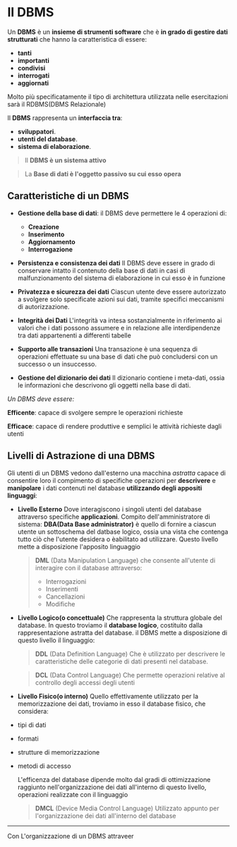 # Il DBMS

Un **DBMS** è un **insieme di strumenti software** che è **in grado di gestire dati strutturati** che hanno la caratteristica di essere:
- **tanti**
- **importanti**
- **condivisi**
- **interrogati**
- **aggiornati**

Molto più specificatamente il tipo di architettura utilizzata nelle esercitazioni sarà il RDBMS(DBMS Relazionale)

Il **DBMS** rappresenta un **interfaccia tra**:
- **sviluppatori**.
- **utenti del database**.
- **sistema di elaborazione**.

> Il **DBMS è un sistema attivo**

> La **Base di dati è l'oggetto passivo su cui esso opera**


## Caratteristiche di un DBMS

- **Gestione della base di dati**: il DBMS deve permettere le 4 operazioni di:
	- **Creazione**
	- **Inserimento**
	- **Aggiornamento**
	- **Interrogazione**

- **Persistenza e consistenza dei dati**
Il DBMS deve essere in grado di conservare intatto il contenuto della base di dati in casi di malfunzionamento del sistema di elaborazione in cui esso è in funzione

- **Privatezza e sicurezza dei dati**
Ciascun utente deve essere autorizzato a svolgere solo specificate azioni sui dati, tramite specifici meccanismi di autorizzazione.

- **Integrità dei Dati**
L'integrità va intesa sostanzialmente in riferimento ai valori che i dati possono assumere e in relazione alle interdipendenze tra dati appartenenti a differenti tabelle

- **Supporto alle transazioni**
Una transazione è una sequenza di operazioni effettuate su una base di dati che può concludersi con un successo o un insuccesso.

- **Gestione del dizionario dei dati**
Il dizionario contiene i meta-dati, ossia le informazioni che descrivono gli oggetti nella base di dati.

*Un DBMS deve essere:*

**Efficente**: capace di svolgere sempre le operazioni richieste

**Efficace**: capace di rendere produttive e semplici le attività richieste dagli utenti

## Livelli di Astrazione di una DBMS

Gli utenti di un DBMS vedono dall'esterno una macchina *astratta* capace di consentire loro il compimento di specifiche operazioni per **descrivere** e **manipolare** i dati contenuti nel database **utilizzando degli appositi linguaggi**:

- **Livello Esterno**
Dove interagiscono i singoli utenti del database attraverso specifiche **applicazioni**.
Compito dell'amministratore di sistema: **DBA(Data Base administrator)** è quello di fornire a ciascun utente un sottoschema del datbase logico, ossia una vista che contenga tutto ciò che l'utente desidera o èabilitato ad utilizzare.
Questo livello mette a disposizione l'apposito linguaggio 
	> **DML** (Data Manipulation Language)
	> che consente all'utente di interagire con il database attraverso:
	> - Interrogazioni
	> - Inserimenti
	> - Cancellazioni
	> - Modifiche

- **Livello Logico(o concettuale)**
Che rappresenta la struttura globale del database.
In questo troviamo il **database logico**, costituito dalla rappresentazione astratta del database.
il DBMS mette a disposizione di questo livello il linguaggio:
	> **DDL** (Data Definition Language)
	> Che è utilizzato per descrivere le caratteristiche 	delle categorie di dati presenti nel database.

	>**DCL** (Data Control Language)
	> Che permette operazioni relative al controllo degli accessi degli utenti

- **Livello Fisico(o interno)**
Quello effettivamente utilizzato per la memorizzazione dei dati, troviamo in esso il database fisico, che considera:
- tipi di dati
- formati
- strutture di memorizzazione
- metodi di accesso

	L'efficenza del database dipende molto dal gradi di ottimizzazione raggiunto nell'organizzazione dei dati all'interno di questo livello, operazioni realizzate con il linguaggio
	> **DMCL** (Device Media Control Language)
	> Utilizzato appunto per l'organizzazione dei dati all'interno del database

- - -
Con L'organizzazione di un DBMS attraveer
<!--stackedit_data:
eyJoaXN0b3J5IjpbLTE1NTYzNTExOTYsMTk0NjI4MzY0MywtMj
AxNjQ1NDc0MSwxNzUxODAxODU2LDIwMjU5Mjc2NDAsLTIzMzg5
MzY3Myw2Nzg2ODEwNTFdfQ==
-->